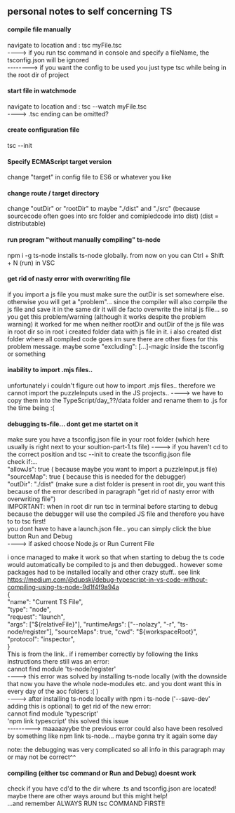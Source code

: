 ## **personal notes to self concerning TS**

#### **compile file manually**
navigate to location and : tsc myFile.tsc  
----> if you run tsc command in console and specify a fileName, the tsconfig.json will be ignored  
--------> if you want the config to be used you just type tsc while being in the root dir of project


#### **start file in watchmode**
navigate to location and : tsc --watch myFile.tsc  
----> .tsc ending can be omitted?

#### create configuration file
tsc --init

#### Specify ECMAScript target version
change "target" in config file to ES6 or whatever you like

#### change route / target directory
change "outDir" or "rootDir" to maybe "./dist" and "./src"
(because sourcecode often goes into src folder and comipledcode into dist) (dist = distributable)

#### run program "without manually compiling" ts-node
npm i -g ts-node 
installs ts-node globally. from now on you can Ctrl + Shift + N (run) in VSC

#### get rid of nasty error with overwriting file
if you import a js file you must make sure the outDir is set somewhere else. otherwise you will get a "problem"...
since the compiler will also compile the js file and save it in the same dir it will de facto overwrite the inital js file...
so you get this problem/warning (although it works despite the problem warning)
it worked for me when neither rootDir and outDir of the js file was in root dir
so in root i created folder data with js file in it. i also created dist folder where all compiled code goes
im sure there are other fixes for this problem message. maybe some "excluding": [...]-magic inside the tsconfig or something

#### inability to import .mjs files..
unfortunately i couldn't figure out how to import .mjs files.. therefore we cannot import the puzzleInputs used in the JS projects..
----> we have to copy them into the TypeScript/day_??/data folder and rename them to .js for the time being :(


#### debugging ts-file... dont get me startet on it

make sure you have a tsconfig.json file in your root folder (which here usually is right next to your soultion-part-1.ts file)
----> if you haven't cd to the correct position and tsc --init to create the tsconfig.json file  
check if:...  
"allowJs": true  ( because maybe you want to import a puzzleInput.js file)  
"sourceMap": true ( because this is needed for the debugger)  
"outDir": "./dist" (make sure a dist folder is present in root dir, you want this because of the error described in
paragraph "get rid of nasty error with overwriting file")  
IMPORTANT: when in root dir run tsc in terminal before starting to debug because the debugger will use the compiled JS file
and therefore you have to to tsc first!  
you dont have to have a launch.json file.. you can simply click the blue button Run and Debug  
----> if asked choose Node.js or Run Current File  

i once managed to make it work so that when starting to debug the ts code would automatically be compiled to js and then debugged..
however some packages had to be installed locally and other crazy stuff..  see link
https://medium.com/@dupski/debug-typescript-in-vs-code-without-compiling-using-ts-node-9d1f4f9a94a  
{  
    "name": "Current TS File",  
    "type": "node",  
    "request": "launch",  
    "args": ["${relativeFile}"],  
    "runtimeArgs": ["--nolazy", "-r", "ts-node/register"],  
    "sourceMaps": true,  
    "cwd": "${workspaceRoot}",  
    "protocol": "inspector",  
}  
This is from the link.. if i remember correctly by following the links instructions there still was an error:  
cannot find module 'ts-node/register'  
----> this error was solved by installing ts-node locally (with the downside that now you have the whole node-modules etc. and 
you dont want this in every day of the aoc folders :( )  
----> after installing ts-node locally with npm i ts-node ('--save-dev' adding this is  optional)
to get rid of the new error:  
cannot find module 'typescript'  
'npm link typescript' this solved this issue  
---------> maaaaayybe the previous error could also have been resolved by something like npm link ts-node... maybe gonna try it again some day

  
note: the debugging was very complicated so all info in this paragraph may or may not be correct^^

#### compiling (either tsc command or Run and Debug) doesnt work

check if you have cd'd to the dir where .ts and tsconfig.json are located! maybe there are other ways around but this might help!  
...and remember ALWAYS RUN tsc COMMAND FIRST!!